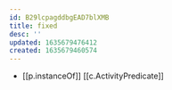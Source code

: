 ```yaml
---
id: B29lcpagddbgEAD7blXMB
title: fixed
desc: ''
updated: 1635679476412
created: 1635679460574
---
```


- [[p.instanceOf]] [[c.ActivityPredicate]]
